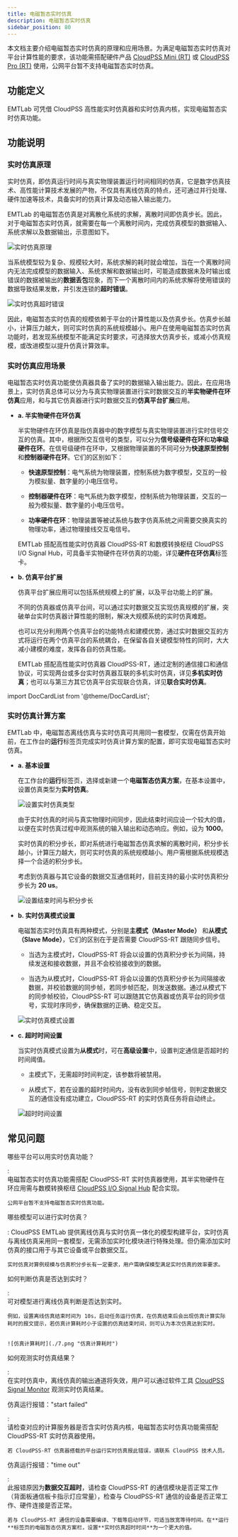 ```yaml
---
title: 电磁暂态实时仿真
description: 电磁暂态实时仿真
sidebar_position: 80
---
```


本文档主要介绍电磁暂态实时仿真的原理和应用场景。为满足电磁暂态实时仿真对平台计算性能的要求，该功能需搭配硬件产品 [CloudPSS Mini (RT)](../../../hardware/10-desktop-type/10-cloudpss-mini/index.md) 或 [CloudPSS Pro (RT)](../../../hardware/20-rack-type/10-cloudpss-pro/index.md) 使用，公网平台暂不支持电磁暂态实时仿真。

## 功能定义
EMTLab 可凭借 CloudPSS 高性能实时仿真器和实时仿真内核，实现电磁暂态实时仿真功能。

## 功能说明
### 实时仿真原理
实时仿真，即仿真运行时间与真实物理装置运行时间相同的仿真，它是数字仿真技术、高性能计算技术发展的产物，不仅具有离线仿真的特点，还可通过并行处理、硬件加速等技术，具备实时的仿真计算及动态输入输出能力。

EMTLab 的电磁暂态仿真是对离散化系统的求解，离散时间即仿真步长。因此，对于电磁暂态实时仿真，就需要在每一个离散时间内，完成仿真模型的数据输入、系统求解以及数据输出，示意图如下。

![实时仿真原理](./1.png "实时仿真原理")

当系统模型较为复杂、规模较大时，系统求解的耗时就会增加，当在一个离散时间内无法完成模型的数据输入、系统求解和数据输出时，可能造成数据未及时输出或错误的数据被输出的**数据丢包**现象，而下一个离散时间内的系统求解将使用错误的数据导致结果发散，并引发连锁的**超时错误**。

![实时仿真超时错误](./2.png "实时仿真超时错误")

因此，电磁暂态实时仿真的规模依赖于平台的计算性能以及仿真步长。仿真步长越小，计算压力越大，则可实时仿真的系统规模越小。用户在使用电磁暂态实时仿真功能时，若发现系统模型不能满足实时要求，可选择放大仿真步长，或减小仿真规模，或改进模型以提升仿真计算效率。

### 实时仿真应用场景

电磁暂态实时仿真功能使仿真器具备了实时的数据输入输出能力。因此，在应用场景上，实时仿真总体可以分为与真实物理装置进行实时数据交互的**半实物硬件在环仿真**应用，和与其它仿真器进行实时数据交互的**仿真平台扩展**应用。

- **a. 半实物硬件在环仿真**
  
    半实物硬件在环仿真是指仿真器中的数字模型与真实物理装置进行实时信号交互的仿真。其中，根据所交互信号的类型，可以分为**信号级硬件在环**和**功率级硬件在环**。在信号级硬件在环中，又根据物理装置的不同可分为**快速原型控制**和**控制器硬件在环**。它们的区别如下：

    - **快速原型控制**：电气系统为物理装置，控制系统为数字模型，交互的一般为模拟量、数字量的小电压信号。

    - **控制器硬件在环**：电气系统为数字模型，控制系统为物理装置，交互的一般为模拟量、数字量的小电压信号。
    
    - **功率硬件在环**：物理装置等被试系统与数字仿真系统之间需要交换真实的物理功率，通过物理接线交互电信号。

    EMTLab 搭配高性能实时仿真器 CloudPSS-RT 和数模转换枢纽 CloudPSS I/O Signal Hub，可具备半实物硬件在环仿真的功能，详见**硬件在环仿真**标签卡。

- **b. 仿真平台扩展**
  
    仿真平台扩展应用可以包括系统规模上的扩展，以及平台功能上的扩展。
    
    不同的仿真器或仿真平台间，可以通过实时数据交互实现仿真规模的扩展，突破单台实时仿真器计算性能的限制，解决大规模系统的实时仿真难题。

    也可以充分利用两个仿真平台的功能特点和建模优势，通过实时数据交互的方式将运行在两个仿真平台的系统耦合，在保留各自关键模型特性的同时，大大减小建模的难度，发挥各自的仿真性能。

    EMTLab 搭配高性能实时仿真器 CloudPSS-RT，通过定制的通信接口和通信协议，可实现两台或多台实时仿真器互联的多机实时仿真，详见**多机实时仿真**；也可以与第三方其它仿真平台实现联合仿真，详见**联合实时仿真**。

import DocCardList from '@theme/DocCardList';

<DocCardList />

### 实时仿真计算方案

EMTLab 中，电磁暂态离线仿真与实时仿真可共用同一套模型，仅需在仿真开始前，在工作台的**运行**标签页完成实时仿真计算方案的配置，即可实现电磁暂态实时仿真。

- **a. 基本设置**
    
    在工作台的**运行**标签页，选择或新建一个**电磁暂态仿真方案**，在基本设置中，设置仿真类型为**实时仿真**。

    ![设置实时仿真类型](./3.png "设置实时仿真类型")

    由于实时仿真的时间与真实物理时间同步，因此结束时间应设一个较大的值，以便在实时仿真过程中观测系统的输入输出和动态响应。例如，设为 **1000**。

    实时仿真的积分步长，即对系统进行电磁暂态仿真求解的离散时间，积分步长越小，计算压力越大，则可实时仿真的系统规模越小。用户需根据系统规模选择一个合适的积分步长。
    
    考虑到仿真器与其它设备的数据交互通信耗时，目前支持的最小实时仿真积分步长为 **20 us**。

    ![设置结束时间与积分步长](./4.png "设置结束时间与积分步长")


- **b. 实时仿真模式设置**

    电磁暂态实时仿真具有两种模式，分别是**主模式（Master Mode）** 和**从模式（Slave Mode）**，它们的区别在于是否需要 CloudPSS-RT 跟随同步信号。

    - 当选为主模式时，CloudPSS-RT 将会以设置的仿真积分步长为间隔，持续发送和接收数据，并且不会校验接收到的数据。

    - 当选为从模式时，CloudPSS-RT 将会以设置的仿真积分步长为间隔接收数据，并校验数据的同步帧，若同步帧匹配，则发送数据。通过从模式下的同步帧校验，CloudPSS-RT 可以跟随其它仿真器或仿真平台的同步信号，实现时序同步，确保数据的正确、稳定交互。

    ![实时仿真模式设置](./5.png "实时仿真模式设置")


- **c. 超时时间设置**

    当实时仿真模式设置为**从模式**时，可在**高级设置**中，设置判定通信是否超时的时间阈值。

    - 主模式下，无需超时时间判定，该参数将被禁用。

    - 从模式下，若在设置的超时时间内，没有收到同步帧信号，则判定数据交互的通信没有成功建立，CloudPSS-RT 的实时仿真任务将自动终止。

    ![超时时间设置](./6.png "超时时间设置")

    

## 常见问题

哪些平台可以用实时仿真功能？

:   
    电磁暂态实时仿真功能需搭配 CloudPSS-RT 实时仿真器使用，其半实物硬件在环应用需与数模转换枢纽 [CloudPSS I/O Signal Hub](../../../hardware/10-desktop-type/20-cloudpss-io-signal-hub/index.md) 配合实现。

    公网平台暂不支持电磁暂态实时仿真功能。


哪些模型可以进行实时仿真？

:
    CloudPSS EMTLab 提供离线仿真与实时仿真一体化的模型构建平台，实时仿真与离线仿真采用同一套模型，无需添加实时化模块进行特殊处理。但仍需添加实时仿真的接口用于与其它设备或平台数据交互。

    实时仿真对算例规模与仿真积分步长有一定要求，用户需确保模型满足实时仿真的效率要求。


如何判断仿真是否达到实时？

:   
    可对模型进行离线仿真判断是否达到实时。  

    例如，设置离线仿真结束时间为 10s，启动任务运行仿真，在仿真结束后会出现仿真计算实际耗时的报文提示，若仿真计算耗时小于设置的仿真结束时间，则可认为本次仿真达到实时。
    

    ![仿真计算耗时](./7.png "仿真计算耗时")


如何观测实时仿真结果？

:   
    在实时仿真中，离线仿真的输出通道将失效，用户可以通过软件工具 [CloudPSS Signal Monitor](../../../software-tools/20-signal-monitor/index.md) 观测实时仿真结果。


仿真运行报错："start failed"

:   
    请检查对应的计算服务器是否含实时仿真内核，电磁暂态实时仿真功能需搭配 CloudPSS-RT 实时仿真器使用。  

    若 CloudPSS-RT 仿真器搭载的平台运行实时仿真报此错误，请联系 CloudPSS 技术人员。
    

仿真运行报错："time out"

:   
    此报错原因为**数据交互超时**，请检查 CloudPSS-RT 的通信模块是否正常工作（背面板通信板卡指示灯应常量），检查与 CloudPSS-RT 通信的设备是否正常工作、硬件连接是否正常。  

    若与 CloudPSS-RT 通信的设备需要编译、下载等启动环节，可适当放宽等待时间。在**运行**标签页的电磁暂态仿真方案栏，设置**实时仿真超时时间**为一个更大的值。